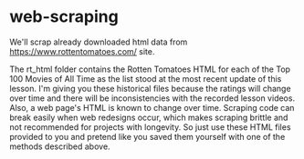 # web-scraping
We'll scrap already downloaded html data from https://www.rottentomatoes.com/ site.

The rt_html folder contains the Rotten Tomatoes HTML for each of the Top 100 Movies of All Time as the list stood at the most recent update of this lesson. I'm giving you these historical files because the ratings will change over time and there will be inconsistencies with the recorded lesson videos. Also, a web page's HTML is known to change over time. Scraping code can break easily when web redesigns occur, which makes scraping brittle and not recommended for projects with longevity. So just use these HTML files provided to you and pretend like you saved them yourself with one of the methods described above.
